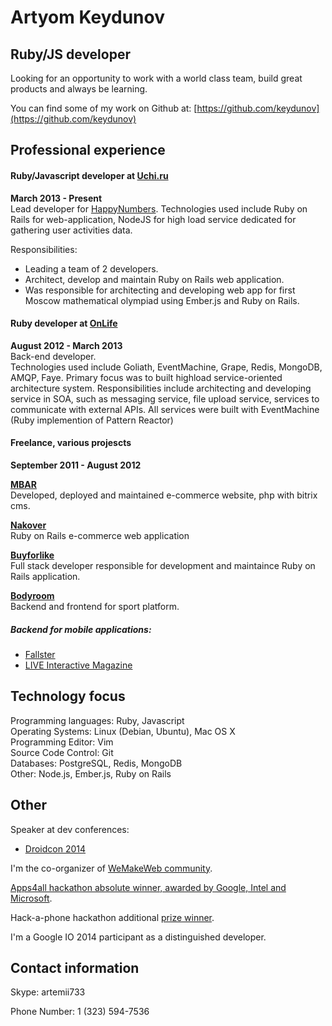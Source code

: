 Artyom Keydunov
===============

Ruby/JS developer
--------------

Looking for an opportunity to work with a world class team, build great products and always be learning.  

You can find some of my work on Github at: [https://github.com/keydunov](https://github.com/keydunov)      


Professional experience
----------------------

#### Ruby/Javascript developer at [Uchi.ru](http://uchi.ru/)
__March 2013 - Present__   
Lead developer for [HappyNumbers](http://happynumbers.com/).
Technologies used include Ruby on Rails for web-application, 
NodeJS for high load service dedicated for gathering user activities data.

Responsibilities: 
  * Leading a team of 2 developers.
  * Architect, develop and maintain Ruby on Rails web application.
  * Was responsible for architecting and developing web app for first Moscow mathematical olympiad using Ember.js and Ruby on Rails. 


#### Ruby developer at [OnLife](http://onlifegroup.com/)
__August 2012 - March 2013__   
Back-end developer.   
Technologies used include Goliath, EventMachine, Grape, Redis, MongoDB, AMQP, Faye.
Primary focus was to built highload service-oriented architecture system.
Responsibilities include architecting and developing service in SOA, such as messaging service, file upload service, services to communicate with external APIs.
All services were built with EventMachine (Ruby implemention of Pattern Reactor) 


#### Freelance, various projescts
__September 2011 - August 2012__  

__[MBAR](http://www.mbar.ru)__   
Developed, deployed and maintained e-commerce website, php with bitrix cms.

__[Nakover](http://nakover.ru/)__   
Ruby on Rails e-commerce web application

__[Buyforlike](http://www.buyforlike.com)__  
Full stack developer responsible for development and maintaince Ruby on Rails application.   

__[Bodyroom](http://www.bodyroom.com)__   
Backend and frontend for sport platform.

##### Backend for mobile applications:
  * [Fallster](https://itunes.apple.com/ru/app/fallster/id728374875?mt=8)
  * [LIVE Interactive Magazine](https://itunes.apple.com/ru/app/live-interactive-magazine/id865758057?mt=8)


Technology focus
----------------
Programming languages: Ruby, Javascript   
Operating Systems: Linux (Debian, Ubuntu), Mac OS X      
Programming Editor: Vim     
Source Code Control: Git     
Databases: PostgreSQL, Redis, MongoDB     
Other: Node.js, Ember.js, Ruby on Rails   


Other
-----

Speaker at dev conferences:
  * [Droidcon 2014](http://ru.droidcon.com/2014/rapid-mobile-apps-development/)

I'm the co-organizer of [WeMakeWeb community](http://www.meetup.com/WeMakeWeb/).

[Apps4all hackathon absolute winner, awarded by Google, Intel and Microsoft](http://habrahabr.ru/post/206500/).

Hack-a-phone hackathon additional [prize winner](http://hackaphone.ru/city/moscow-final/).

I'm a Google IO 2014 participant as a distinguished developer.


Contact information
----------
Skype: artemii733

Phone Number: 1 (323) 594-7536
